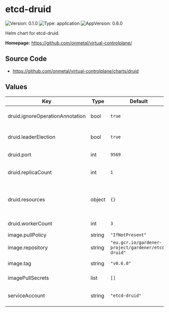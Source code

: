 # etcd-druid

![Version: 0.1.0](https://img.shields.io/badge/Version-0.1.0-informational?style=flat-square) ![Type: application](https://img.shields.io/badge/Type-application-informational?style=flat-square) ![AppVersion: 0.6.0](https://img.shields.io/badge/AppVersion-0.6.0-informational?style=flat-square)

Helm chart for etcd-druid.

**Homepage:** <https://github.com/onmetal/virtual-controlplane/>

## Source Code

* <https://github.com/onmetal/virtual-controlplane/charts/druid>

## Values

| Key | Type | Default | Description |
|-----|------|---------|-------------|
| druid.ignoreOperationAnnotation | bool | `true` | ignore operation annotation |
| druid.leaderElection | bool | `true` | perform leader election |
| druid.port | int | `9569` | container port |
| druid.replicaCount | int | `1` | pod instance count |
| druid.resources | object | `{}` | resource requests and limits for deployment |
| druid.workerCount | int | `3` | number of workers |
| image.pullPolicy | string | `"IfNotPresent"` | pull policy |
| image.repository | string | `"eu.gcr.io/gardener-project/gardener/etcd-druid"` | image location |
| image.tag | string | `"v0.6.0"` | image version tag |
| imagePullSecrets | list | `[]` | image pull secrets |
| serviceAccount | string | `"etcd-druid"` | service account to use |